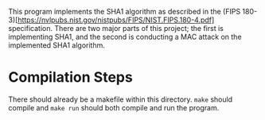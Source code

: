 This program implements the SHA1 algorithm as described in the (FIPS 180-3)[https://nvlpubs.nist.gov/nistpubs/FIPS/NIST.FIPS.180-4.pdf] specification.
There are two major parts of this project; the first is implementing SHA1, and the second is conducting a MAC attack on the implemented SHA1 algorithm.

# Compilation Steps
There should already be a makefile within this directory. `make` should compile and `make run` should both compile and run the program.

